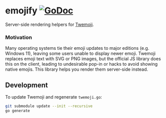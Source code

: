 # emojify [![GoDoc](https://godoc.org/github.com/guregu/emojify?status.svg)](https://godoc.org/github.com/guregu/emojify)

Server-side rendering helpers for [Twemoji](https://github.com/jdecked/twemoji).

### Motivation

Many operating systems tie their emoji updates to major editions (e.g. Windows 11), leaving some users unable to display newer emoji.
Twemoji replaces emoji text with SVG or PNG images, but the official JS library does this on the client, leading to undesirable pop-in or hacks to avoid showing native emojis.
This library helps you render them server-side instead.

## Development

To update Twemoji and regenerate `twemoji.go`:

```bash
git submodule update --init --recursive
go generate
```
